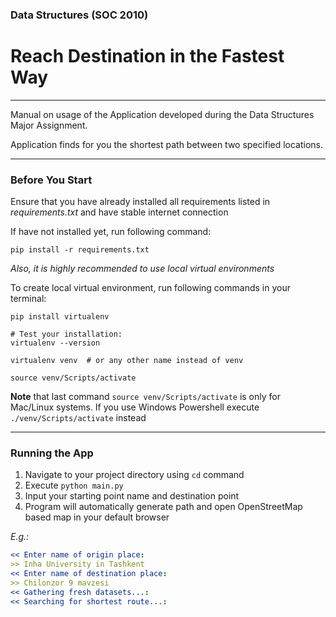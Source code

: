 ### Data Structures (SOC 2010)
# Reach Destination in the Fastest Way

---
Manual on usage of the Application developed during the Data Structures Major Assignment.

Application finds for you the shortest path between two specified locations.

---
### Before You Start

Ensure that you have already installed all requirements listed in *requirements.txt* and have stable internet connection

If have not installed yet, run following command:

```shell
pip install -r requirements.txt
```

*Also, it is highly recommended to use local virtual environments*

To create local virtual environment, run following commands in your terminal:

```shell
pip install virtualenv

# Test your installation:
virtualenv --version

virtualenv venv  # or any other name instead of venv

source venv/Scripts/activate
```

**Note** that last command `source venv/Scripts/activate` is only for Mac/Linux systems. If you use Windows Powershell execute `./venv/Scripts/activate` instead

---
### Running the App

1. Navigate to your project directory using `cd` command
2. Execute `python main.py`
3. Input your starting point name and destination point
4. Program will automatically generate path and open OpenStreetMap based map in your default browser

*E.g.:*
``` yaml
<< Enter name of origin place:
>> Inha University in Tashkent
<< Enter name of destination place:
>> Chilonzor 9 mavzesi
<< Gathering fresh datasets...:
<< Searching for shortest route...:
```
